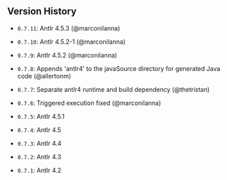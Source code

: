 ## Version History

  - `0.7.11`: Antlr 4.5.3 (@marconilanna)

  - `0.7.10`: Antlr 4.5.2-1 (@marconilanna)

  - `0.7.9`: Antlr 4.5.2 (@marconilanna)

  - `0.7.8`: Appends 'antlr4' to the javaSource directory for generated Java code (@allertonm)

  - `0.7.7`: Separate antlr4 runtime and build dependency (@thetristan)

  - `0.7.6`: Triggered execution fixed (@marconilanna)

  - `0.7.5`: Antlr 4.5.1

  - `0.7.4`: Antlr 4.5

  - `0.7.3`: Antlr 4.4

  - `0.7.2`: Antlr 4.3

  - `0.7.1`: Antlr 4.2
